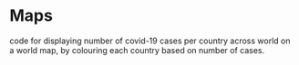 # Maps
code for displaying number of covid-19 cases per country across world on a world map, by colouring each country based on number of cases.
